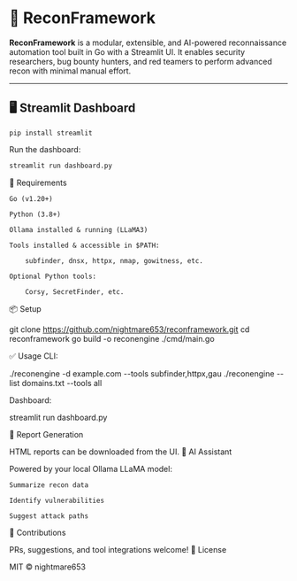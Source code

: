 # 🔎 ReconFramework

**ReconFramework** is a modular, extensible, and AI-powered reconnaissance automation tool built in Go with a Streamlit UI. It enables security researchers, bug bounty hunters, and red teamers to perform advanced recon with minimal manual effort.

---


## 🖥️ Streamlit Dashboard

```
pip install streamlit
```

Run the dashboard:

```bash
streamlit run dashboard.py

```

🔗 Requirements

    Go (v1.20+)

    Python (3.8+)

    Ollama installed & running (LLaMA3)

    Tools installed & accessible in $PATH:

        subfinder, dnsx, httpx, nmap, gowitness, etc.

    Optional Python tools:

        Corsy, SecretFinder, etc.

📦 Setup

git clone https://github.com/nightmare653/reconframework.git
cd reconframework
go build -o reconengine ./cmd/main.go

✅ Usage
CLI:

./reconengine -d example.com --tools subfinder,httpx,gau
./reconengine --list domains.txt --tools all

Dashboard:

streamlit run dashboard.py

📄 Report Generation

HTML reports can be downloaded from the UI.
🧠 AI Assistant

Powered by your local Ollama LLaMA model:

    Summarize recon data

    Identify vulnerabilities

    Suggest attack paths

🙌 Contributions

PRs, suggestions, and tool integrations welcome!
📜 License

MIT © nightmare653


